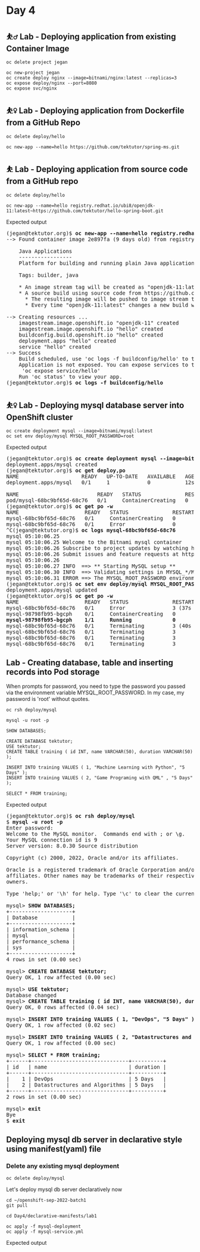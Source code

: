 # Day 4

## ⛹️‍♂️ Lab - Deploying application from existing Container Image
```
oc delete project jegan

oc new-project jegan
oc create deploy nginx --image=bitnami/nginx:latest --replicas=3
oc expose deploy/nginx --port=8080
oc expose svc/nginx
```

## ⛹️‍♀️ Lab - Deploying application from Dockerfile from a GitHub Repo
```
oc delete deploy/hello

oc new-app --name=hello https://github.com/tektutor/spring-ms.git
```


## ⛹️ Lab - Deploying application from source code from a GitHub repo
```
oc delete deploy/hello

oc new-app --name=hello registry.redhat.io/ubi8/openjdk-11:latest~https://github.com/tektutor/hello-spring-boot.git
```

Expected output
<pre>
(jegan@tektutor.org)$ <b>oc new-app --name=hello registry.redhat.io/ubi8/openjdk-11:latest~https://github.com/tektutor/hello-spring-boot.git</b>
--> Found container image 2e897fa (9 days old) from registry.redhat.io for "registry.redhat.io/ubi8/openjdk-11:latest"

    Java Applications 
    ----------------- 
    Platform for building and running plain Java applications (fat-jar and flat classpath)

    Tags: builder, java

    * An image stream tag will be created as "openjdk-11:latest" that will track the source image
    * A source build using source code from https://github.com/tektutor/hello-spring-boot.git will be created
      * The resulting image will be pushed to image stream tag "hello:latest"
      * Every time "openjdk-11:latest" changes a new build will be triggered

--> Creating resources ...
    imagestream.image.openshift.io "openjdk-11" created
    imagestream.image.openshift.io "hello" created
    buildconfig.build.openshift.io "hello" created
    deployment.apps "hello" created
    service "hello" created
--> Success
    Build scheduled, use 'oc logs -f buildconfig/hello' to track its progress.
    Application is not exposed. You can expose services to the outside world by executing one or more of the commands below:
     'oc expose service/hello' 
    Run 'oc status' to view your app.
(jegan@tektutor.org)$ <b>oc logs -f buildconfig/hello</b>
</pre>

## ⛹️‍♀️ Lab - Deploying mysql database server into OpenShift cluster
```
oc create deployment mysql --image=bitnami/mysql:latest
oc set env deploy/mysql MYSQL_ROOT_PASSWORD=root
```

Expected output
<pre>
(jegan@tektutor.org)$ <b>oc create deployment mysql --image=bitnami/mysql:latest</b>
deployment.apps/mysql created
(jegan@tektutor.org)$ <b>oc get deploy,po</b>
NAME                    READY   UP-TO-DATE   AVAILABLE   AGE
deployment.apps/mysql   0/1     1            0           12s

NAME                         READY   STATUS              RESTARTS   AGE
pod/mysql-68bc9bf65d-68c76   0/1     ContainerCreating   0          12s
(jegan@tektutor.org)$ <b>oc get po -w</b>
NAME                     READY   STATUS              RESTARTS   AGE
mysql-68bc9bf65d-68c76   0/1     ContainerCreating   0          20s
mysql-68bc9bf65d-68c76   0/1     Error               0          27s
^C(jegan@tektutor.org)$ <b>oc logs mysql-68bc9bf65d-68c76</b>
mysql 05:10:06.25 
mysql 05:10:06.25 Welcome to the Bitnami mysql container
mysql 05:10:06.26 Subscribe to project updates by watching https://github.com/bitnami/containers
mysql 05:10:06.26 Submit issues and feature requests at https://github.com/bitnami/containers/issues
mysql 05:10:06.26 
mysql 05:10:06.27 INFO  ==> ** Starting MySQL setup **
mysql 05:10:06.30 INFO  ==> Validating settings in MYSQL_*/MARIADB_* env vars
mysql 05:10:06.31 ERROR ==> The MYSQL_ROOT_PASSWORD environment variable is empty or not set. Set the environment variable ALLOW_EMPTY_PASSWORD=yes to allow the container to be started with blank passwords. This is recommended only for development.
(jegan@tektutor.org)$ <b>oc set env deploy/mysql MYSQL_ROOT_PASSWORD=root</b>
deployment.apps/mysql updated
(jegan@tektutor.org)$ <b>oc get po -w</b>
NAME                     READY   STATUS              RESTARTS      AGE
mysql-68bc9bf65d-68c76   0/1     Error               3 (37s ago)   89s
mysql-98798fb95-bgcph    0/1     ContainerCreating   0             3s
<b>mysql-98798fb95-bgcph    1/1     Running             0             6s</b>
mysql-68bc9bf65d-68c76   0/1     Terminating         3 (40s ago)   92s
mysql-68bc9bf65d-68c76   0/1     Terminating         3             92s
mysql-68bc9bf65d-68c76   0/1     Terminating         3             93s
mysql-68bc9bf65d-68c76   0/1     Terminating         3             93s
</pre>


## Lab - Creating database, table and inserting records into Pod storage

When prompts for password, you need to type the password you passed via the environment variable MYSQL_ROOT_PASSWORD. In my case, my password is 'root' without quotes.

```
oc rsh deploy/mysql

mysql -u root -p

SHOW DATABASES;

CREATE DATABASE tektutor;
USE tektutor;
CREATE TABLE training ( id INT, name VARCHAR(50), duration VARCHAR(50) );

INSERT INTO training VALUES ( 1, "Machine Learning with Python", "5 Days" );
INSERT INTO training VALUES ( 2, "Game Programing with QML" , "5 Days" );

SELECT * FROM training;
```

Expected output
<pre>
(jegan@tektutor.org)$ <b>oc rsh deploy/mysql</b>
$ <b>mysql -u root -p</b>
Enter password: 
Welcome to the MySQL monitor.  Commands end with ; or \g.
Your MySQL connection id is 9
Server version: 8.0.30 Source distribution

Copyright (c) 2000, 2022, Oracle and/or its affiliates.

Oracle is a registered trademark of Oracle Corporation and/or its
affiliates. Other names may be trademarks of their respective
owners.

Type 'help;' or '\h' for help. Type '\c' to clear the current input statement.

mysql> <b>SHOW DATABASES;</b>
+--------------------+
| Database           |
+--------------------+
| information_schema |
| mysql              |
| performance_schema |
| sys                |
+--------------------+
4 rows in set (0.00 sec)

mysql> <b>CREATE DATABASE tektutor;</b>
Query OK, 1 row affected (0.00 sec)

mysql> <b>USE tektutor;</b>
Database changed
mysql> <b>CREATE TABLE training ( id INT, name VARCHAR(50), duration VARCHAR(50) );</b>
Query OK, 0 rows affected (0.04 sec)

mysql> <b>INSERT INTO training VALUES ( 1, "DevOps", "5 Days" );</b>
Query OK, 1 row affected (0.02 sec)

mysql> <b>INSERT INTO training VALUES ( 2, "Datastructures and Algorithms", "5 Days" );</b>
Query OK, 1 row affected (0.00 sec)

mysql> <b>SELECT * FROM training;</b>
+------+-------------------------------+----------+
| id   | name                          | duration |
+------+-------------------------------+----------+
|    1 | DevOps                        | 5 Days   |
|    2 | Datastructures and Algorithms | 5 Days   |
+------+-------------------------------+----------+
2 rows in set (0.00 sec)

mysql> <b>exit</b>
Bye
$ <b>exit</b>
</pre>



## Deploying mysql db server in declarative style using manifest(yaml) file

### Delete any existing mysql deployment
```
oc delete deploy/mysql
```

Let's deploy mysql db server declaratively now
```
cd ~/openshift-sep-2022-batch1
git pull

cd Day4/declarative-manifests/lab1

oc apply -f mysql-deployment
oc apply -f mysql-service.yml
```

Expected output
<pre>

</pre>
